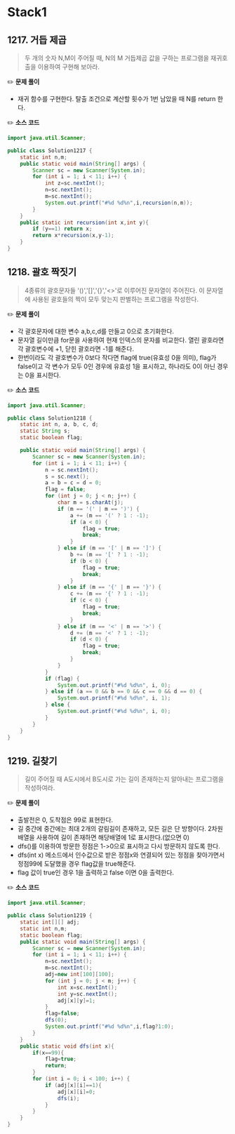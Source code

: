 # Stack1

## **1217. 거듭 제곱**

> 두 개의 숫자 N,M이 주어질 때, N의 M 거듭제곱 값을 구하는 프로그램을 재귀호출을 이용하여 구현해 보아라.

✏️ **문제 풀이**
- 재귀 함수를 구현한다. 탈출 조건으로 계산할 횟수가 1번 남았을 때 N를 return 한다.


✏️ **소스 코드**
```java
import java.util.Scanner;

public class Solution1217 {
    static int n,m;
    public static void main(String[] args) {
        Scanner sc = new Scanner(System.in);
        for (int i = 1; i < 11; i++) {
            int z=sc.nextInt();
            n=sc.nextInt();
            m=sc.nextInt();
            System.out.printf("#%d %d%n",i,recursion(n,m));
        }
    } 
    public static int recursion(int x,int y){
        if (y==1) return x;
        return x*recursion(x,y-1);
    }
}
```

## **1218. 괄호 짝짓기**

> 4종류의 괄호문자들 '()','[]','{}','<>'로 이루어진 문자열이 주어진다. 이 문자열에 사용된 괄호들의 짝이 모두 맞는지 판별하는 프로그램을 작성한다.

✏️ **문제 풀이**
- 각 괄호문자에 대한 변수 a,b,c,d를 만들고 0으로 초기화한다.
- 문자열 길이만큼 for문을 사용하여 현재 인덱스의 문자를 비교한다. 열린 괄호라면 각 괄호변수에 +1, 닫힌 괄호라면 -1를 해준다.
- 한번이라도 각 괄호변수가 0보다 작다면 flag에 true(유효성 0을 의미), flag가 false이고 각 변수가 모두 0인 경우에 유효성 1을 표시하고, 하나라도 0이 아닌 경우는 0을 표시한다.


✏️ **소스 코드**
```java
import java.util.Scanner;

public class Solution1218 {
    static int n, a, b, c, d;
    static String s;
    static boolean flag;

    public static void main(String[] args) {
        Scanner sc = new Scanner(System.in);
        for (int i = 1; i < 11; i++) {
            n = sc.nextInt();
            s = sc.next();
            a = b = c = d = 0;
            flag = false;
            for (int j = 0; j < n; j++) {
                char m = s.charAt(j);
                if (m == '(' | m == ')') {
                    a += (m == '(' ? 1 : -1);
                    if (a < 0) {
                        flag = true;
                        break;
                    }
                } else if (m == '[' | m == ']') {
                    b += (m == '[' ? 1 : -1);
                    if (b < 0) {
                        flag = true;
                        break;
                    }
                } else if (m == '{' | m == '}') {
                    c += (m == '{' ? 1 : -1);
                    if (c < 0) {
                        flag = true;
                        break;
                    }
                } else if (m == '<' | m == '>') {
                    d += (m == '<' ? 1 : -1);
                    if (d < 0) {
                        flag = true;
                        break;
                    }
                }
            }
            if (flag) {
                System.out.printf("#%d %d%n", i, 0);
            } else if (a == 0 && b == 0 && c == 0 && d == 0) {
                System.out.printf("#%d %d%n", i, 1);
            } else {
                System.out.printf("#%d %d%n", i, 0);
            }
        }
    }
}

```

## **1219. 길찾기**

> 길이 주어질 때 A도시에서 B도시로 가는 길이 존재하는지 알아내는 프로그램을 작성하여라.

✏️ **문제 풀이**
- 출발전은 0, 도착점은 99로 표현한다.
- 길 중간에 중간에는 최대 2개의 갈림길이 존재하고, 모든 길은 단 방향이다. 2차원 배열을 사용하여 길이 존재하면 해당배열에 1로 표시한다.(없으면 0)
- dfs()를 이용하여 방문한 정점은 1->0으로 표시하고 다시 방문하지 않도록 한다.
- dfs(int x) 메소드에서 인수값으로 받은 정점x와 연결되어 있는 정점을 찾아가면서 정점99에 도달했을 경우 flag값을 true해준다.
- flag 값이 true인 경우 1을 출력하고 false 이면 0을 출력한다.


✏️ **소스 코드**
```java
import java.util.Scanner;

public class Solution1219 {
    static int[][] adj;
    static int n,m;
    static boolean flag;
    public static void main(String[] args) {
        Scanner sc = new Scanner(System.in);
        for (int i = 1; i < 11; i++) {
            n=sc.nextInt();
            m=sc.nextInt();
            adj=new int[100][100];
            for (int j = 0; j < m; j++) {
                int x=sc.nextInt();
                int y=sc.nextInt();
                adj[x][y]=1;
            }
            flag=false;
            dfs(0);
            System.out.printf("#%d %d%n",i,flag?1:0);
        }
    }
    public static void dfs(int x){
        if(x==99){
            flag=true;
            return;
        } 
        for (int i = 0; i < 100; i++) {
            if (adj[x][i]==1){
                adj[x][i]=0;
                dfs(i);
            }
        }
    }
}

```

